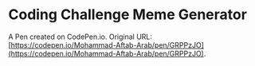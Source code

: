 # Coding Challenge Meme Generator

A Pen created on CodePen.io. Original URL: [https://codepen.io/Mohammad-Aftab-Arab/pen/GRPPzJO](https://codepen.io/Mohammad-Aftab-Arab/pen/GRPPzJO).
